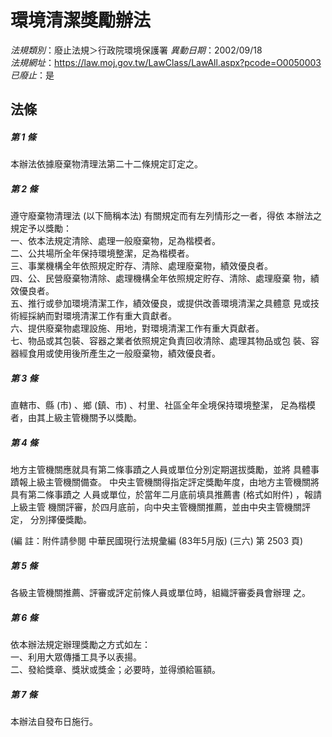 # 環境清潔獎勵辦法

*法規類別*：廢止法規＞行政院環境保護署
*異動日期*：2002/09/18  
*法規網址*：https://law.moj.gov.tw/LawClass/LawAll.aspx?pcode=O0050003
*已廢止*：是


## 法條
##### 第 1 條
本辦法依據廢棄物清理法第二十二條規定訂定之。

##### 第 2 條
遵守廢棄物清理法 (以下簡稱本法) 有關規定而有左列情形之一者，得依
本辦法之規定予以獎勵：                                          
一、依本法規定清除、處理一般廢棄物，足為楷模者。                
二、公共場所全年保持環境整潔，足為楷模者。                      
三、事業機構全年依照規定貯存、清除、處理廢棄物，績效優良者。    
四、公、民營廢棄物清除、處理機構全年依照規定貯存、清除、處理廢棄
    物，績效優良者。                                            
五、推行或參加環境清潔工作，績效優良，或提供改善環境清潔之具體意
    見或技術經採納而對環境清潔工作有重大貢獻者。                
六、提供廢棄物處理設施、用地，對環境清潔工作有重大頁獻者。      
七、物品或其包裝、容器之業者依照規定負責回收清除、處理其物品或包
    裝、容器經食用或使用後所產生之一般廢棄物，績效優良者。      


##### 第 3 條
直轄市、縣 (市) 、鄉 (鎮、市) 、村里、社區全年全境保持環境整潔，
足為楷模者，由其上級主管機關予以獎勵。

##### 第 4 條
地方主管機關應就具有第二條事蹟之人員或單位分別定期選拔獎勵，並將
具體事蹟報上級主管機關備查。
中央主管機關得指定評定獎勵年度，由地方主管機關將具有第二條事蹟之
人員或單位，於當年二月底前填具推薦書 (格式如附件) ，報請上級主管
機關評審，於四月底前，向中央主管機關推薦，並由中央主管機關評定，
分別擇優獎勵。

(編      註：附件請參閱 中華民國現行法規彙編 (83年5月版)  (三六)
 第 2503 頁)

##### 第 5 條
各級主管機關推薦、評審或評定前條人員或單位時，組織評審委員會辦理
之。

##### 第 6 條
依本辦法規定辦理獎勵之方式如左：                                
一、利用大眾傳播工具予以表揚。                                  
二、發給獎章、獎狀或獎金；必要時，並得頒給匾額。                


##### 第 7 條
本辦法自發布日施行。


